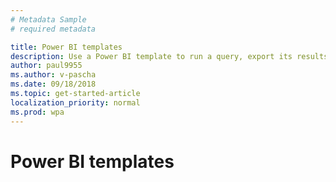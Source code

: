 ```yaml
---
# Metadata Sample
# required metadata

title: Power BI templates
description: Use a Power BI template to run a query, export its results, and visualize them in Power BI
author: paul9955
ms.author: v-pascha
ms.date: 09/18/2018
ms.topic: get-started-article
localization_priority: normal 
ms.prod: wpa
---
```


# Power BI templates
